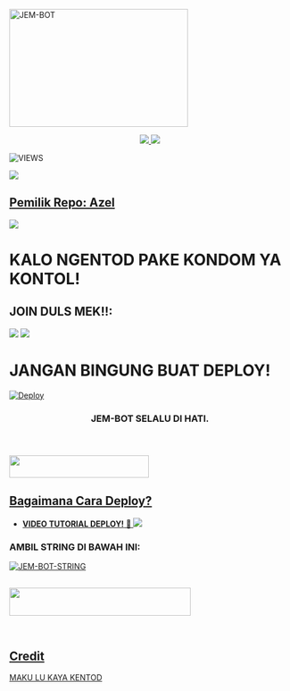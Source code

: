 <a href="https://www.instagram.com/lilfrdzr=nametag"><img src="https://telegra.ph/file/779e6f75d46760b35fb51.jpg" width="320" height="211" alt="  JEM-BOT" /></a>

<p align="center">
  <a href="https://github.com/ramadhani892/RAM-UBOT/fork">
    <img src="https://img.shields.io/github/forks/ramadhani892/RAM-UBOT?label=Fork&style=social">
    
  </a>
  <a href="https://github.com/azelfirdaus/JEM-BOT">
    <img src="https://img.shields.io/github/stars/ramadhani892/RAM-UBOT?style=social">
  </a>
</p>  

![VIEWS](https://komarev.com/ghpvc/?username=azelfirdaus)

<a href="https://t.me/Deadendzs"><img src="https://img.shields.io/badge/KODE%20PENILAIAN-A+-blue.svg?style=for-the-badge&logo=Factor.">

## Pemilik Repo: Azel
[<img src="https://telegra.ph/file/154d615ac8ad0d7c2cee6.mp4">](https://t.me/kicuh)

  
  
  
  
# KALO NGENTOD PAKE KONDOM YA KONTOL!


## JOIN DULS MEK!!:

<a href="https://t.me/ramubotinfo"><img src="https://img.shields.io/badge/Channel%20JEM%20BOT-red.svg?style=for-the-badge&logo=Telegram"></a>
<a href="https://t.me/Deadendzs"><img src="https://img.shields.io/badge/Join-DEAD%ENDZS-purple.svg?style=for-the-badge&logo=Telegram"></a>
##

# JANGAN BINGUNG BUAT DEPLOY!
[![Deploy](https://https://telegra.ph/file/779e6f75d46760b35fb51.jpg)](https://t.me/Deadendzs)


<h3 align="center">JEM-BOT SELALU DI HATI.</h3>
<p align="center">&nbsp;</p>

### <a href="https://t.me/Deadendzs"><img src="https://img.shields.io/badge/GROUP%20SPAM%20RAM%20UBOT-blue?style=flat&logo=Telegram" width="250" height="40.100" />


## Bagaimana Cara Deploy?


* **VIDEO TUTORIAL DEPLOY!** 🔧
[<img src="https://telegra.ph/file/154d615ac8ad0d7c2cee6.mp4">](https://t.me/UserbotChannel/36)

### AMBIL STRING DI BAWAH INI:

 [![JEM-BOT-STRING](https://replit.com/badge/github/@ramadhani892/RAM-UBOT)](https://replit.com/@ramadhani892/RAM-UBOT-STRING)



##
##
##

<a href="https://heroku.com/deploy?template=https://github.com/azelfirdaus/JEM-BOT.git"><img src="https://img.shields.io/badge/DEPLOY%20RAM%20UBOT-red?style=flat&logo=Heroku" width="325" height="50.100" />

<br>
</p>

## Credit
MAKU LU KAYA KENTOD
